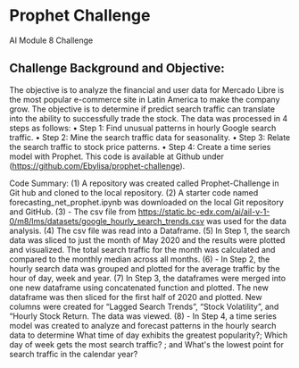 # Prophet Challenge
AI Module 8 Challenge

## Challenge Background and Objective:
The objective is to analyze the financial and user data for Mercado Libre is the most popular e-commerce site in Latin America to make the company grow. The objective is to determine if predict search traffic can translate into the ability to successfully trade the stock. The data was processed in 4 steps as follows:
•	Step 1: Find unusual patterns in hourly Google search traffic.
•	Step 2: Mine the search traffic data for seasonality.
•	Step 3: Relate the search traffic to stock price patterns.
•	Step 4: Create a time series model with Prophet.
This code is available at Github under (https://github.com/Ebylisa/prophet-challenge).

Code Summary:
(1)  A repository was created called Prophet-Challenge in Git hub and cloned to the local repository.  (2)  A starter code named forecasting_net_prophet.ipynb was downloaded on the local Git repository and GitHub. (3) - The csv file from https://static.bc-edx.com/ai/ail-v-1-0/m8/lms/datasets/google_hourly_search_trends.csv was used for the data analysis. (4)  The csv file was read into a Dataframe. (5)  In Step 1, the search data was sliced to just the month of May 2020 and the results were plotted and visualized. The total search traffic for the month was calculated and compared to the monthly median across all months. (6) - In Step 2, the hourly search data was grouped and plotted for the average traffic by the hour of day, week and year. (7) In Step 3, the dataframes were merged into one new dataframe using concatenated function and plotted.  The new dataframe was then sliced for the first half of 2020 and plotted. New columns were created for  “Lagged Search Trends”,  “Stock Volatility”,  and “Hourly Stock Return. The data was viewed. (8) - In Step 4, a time series model was created to  analyze and forecast patterns in the hourly search data to determine  What time of day exhibits the greatest popularity?; Which day of week gets the most search traffic? ;  and What's the lowest point for search traffic in the calendar year? 
